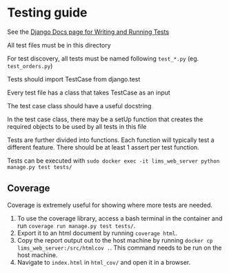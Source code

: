 # Testing guide

See the [Django Docs page for Writing and Running Tests](https://docs.djangoproject.com/en/3.2/topics/testing/overview/)

All test files must be in this directory

For test discovery, all tests must be named following `test_*.py` (eg. `test_orders.py`)

Tests should import TestCase from django.test

Every test file has a class that takes TestCase as an input

The test case class should have a useful docstring

In the test case class, there may be a setUp function that creates the required objects to be used by all tests in this file

Tests are further divided into functions. Each function will typically test a different feature. There should be at least 1 assert per test function.

Tests can be executed with `sudo docker exec -it lims_web_server python manage.py test tests/`

## Coverage

 Coverage is extremely useful for showing where more tests are needed.
 
  1. To use the coverage library, access a bash terminal in the container and run `coverage run manage.py test tests/`.
  2. Export it to an html document by running `coverage html`.
  3. Copy the report output out to the host machine by running `docker cp lims_web_server:/src/htmlcov .`. This command needs to be run on the host machine.
  4. Navigate to `index.html` in `html_cov/` and open it in a browser.

